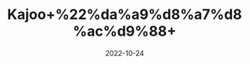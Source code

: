 ---
title: 'Kajoo+%22%da%a9%d8%a7%d8%ac%d9%88+'
date: '2022-10-24' 
metatag: '' 
inventory: '0' 
draft: false 
# meta description 
shortDescripton: 'Cashew+Nut+%22++Cashews+are+low+in+sugar+and+rich+in+fiber%2c+heart-healthy+fats%2c+and+plant+protein.+They%27re+also+a+good+source+of+copper%2c+magnesium'
description: 'Dry+Fruit+%da%88%d8%b1%d8%a7%d8%a6%db%8c+%d9%81%d8%b1%d9%88%d8%aa'
longdescription: ''
featured: True
# product Price
price: '700.0'
# Product Short Description
shortDescription: 'Cashew+Nut+%22++Cashews+are+low+in+sugar+and+rich+in+fiber%2c+heart-healthy+fats%2c+and+plant+protein.+They%27re+also+a+good+source+of+copper%2c+magnesium'
productID: '59FF3A52-092D-ED11-9968-005056B3A416'
type: 'products'
category: 'Dry+Fruit+%da%88%d8%b1%d8%a7%d8%a6%db%8c+%d9%81%d8%b1%d9%88%d8%aa' 
thumnailproduct: 'https://eraconnect.blob.core.windows.net/product-images/aminsaddiquidawakhana/59FF3A52-092D-ED11-9968-005056B3A416.webp' 
images:
  - image: 'https://eraconnect.blob.core.windows.net/product-images/aminsaddiquidawakhana/59FF3A52-092D-ED11-9968-005056B3A416.webp'  
Variants:
---
